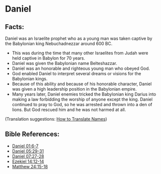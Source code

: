# Daniel #

## Facts: ##

Daniel was an Israelite prophet who as a young man was taken captive by the Babylonian king Nebuchadnezzar around 600 BC.

* This was during the time that many other Israelites from Judah were held captive in Babylon for 70 years.
* Daniel was given the Babylonian name Belteshazzar.
* Daniel was an honorable and righteous young man who obeyed God.
* God enabled Daniel to interpret several dreams or visions for the Babylonian kings.
* Because of this ability and because of his honorable character, Daniel was given a high leadership position in the Babylonian empire.
* Many years later, Daniel enemies tricked the Babylonian king Darius into making a law forbidding the worship of anyone except the king. Daniel continued to pray to God, so he was arrested and thrown into a den of lions. But God rescued him and he was not harmed at all.

(Translation suggestions: [How to Translate Names](en/ta-vol1/translate/man/translate-names))



## Bible References: ##

* [Daniel 01:6-7](en/tn/dan/help/01/06)
* [Daniel 05:29-31](en/tn/dan/help/05/29)
* [Daniel 07:27-28](en/tn/dan/help/07/27)
* [Ezekiel 14:12-14](en/tn/ezk/help/14/12)
* [Matthew 24:15-18](en/tn/mat/help/24/15)